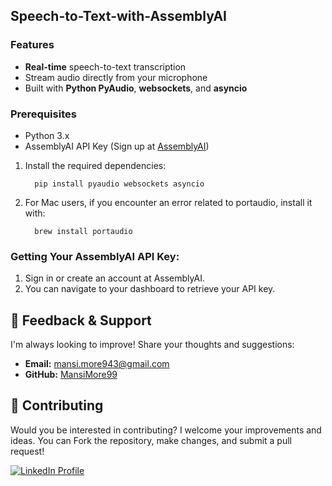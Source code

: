 ## Speech-to-Text-with-AssemblyAI


### Features
- **Real-time** speech-to-text transcription
- Stream audio directly from your microphone
- Built with **Python PyAudio**, **websockets**, and **asyncio**

### Prerequisites
- Python 3.x
- AssemblyAI API Key (Sign up at [AssemblyAI](https://www.assemblyai.com/))

1. Install the required dependencies:
   ```
     pip install pyaudio websockets asyncio
   ```

2. For Mac users, if you encounter an error related to portaudio, install it with:
   ```
     brew install portaudio
   ```
   
### Getting Your AssemblyAI API Key:

1. Sign in or create an account at AssemblyAI.
2. You can navigate to your dashboard to retrieve your API key.


## 💬 Feedback & Support

I'm always looking to improve! Share your thoughts and suggestions:

- **Email:** mansi.more943@gmail.com
- **GitHub:** [MansiMore99](https://github.com/MansiMore99)

## 📢 Contributing

Would you be interested in contributing? I welcome your improvements and ideas. You can Fork the repository, make changes, and submit a pull request!



<a href="https://www.linkedin.com/in/mansi-more-0943/"> ![LinkedIn Profile](https://img.shields.io/badge/LinkedIn-0077B5?style=for-the-badge&logo=linkedin&logoColor=white) </a>
